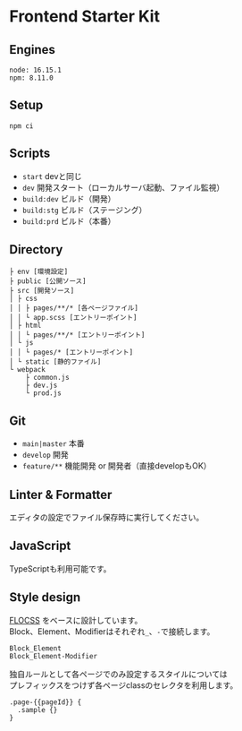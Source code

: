 Frontend Starter Kit
====================

## Engines
```
node: 16.15.1
npm: 8.11.0
```

## Setup
```
npm ci
```

## Scripts
- `start` devと同じ
- `dev` 開発スタート（ローカルサーバ起動、ファイル監視）
- `build:dev` ビルド（開発）
- `build:stg` ビルド（ステージング）
- `build:prd` ビルド（本番）

## Directory
```
├ env [環境設定]
├ public [公開ソース]
├ src [開発ソース]
│ ├ css
│ │ ├ pages/**/* [各ページファイル]
│ │ └ app.scss [エントリーポイント]
│ ├ html
│ │ └ pages/**/* [エントリーポイント]
│ └ js
│ │ └ pages/* [エントリーポイント]
│ └ static [静的ファイル]
└ webpack
    ├ common.js
    ├ dev.js
    └ prod.js
```

## Git
- `main|master` 本番
- `develop` 開発
- `feature/**` 機能開発 or 開発者（直接developもOK）

## Linter & Formatter
エディタの設定でファイル保存時に実行してください。

## JavaScript
TypeScriptも利用可能です。

## Style design
[FLOCSS](https://github.com/hiloki/flocss) をベースに設計しています。  
Block、Element、Modifierはそれぞれ`_`、`-`で接続します。
```
Block_Element
Block_Element-Modifier
```
独自ルールとして各ページでのみ設定するスタイルについては  
プレフィックスをつけず各ページclassのセレクタを利用します。
```
.page-{{pageId}} {
  .sample {}
}
```
